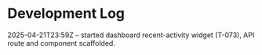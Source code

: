 # Development Log

2025-04-21T23:59Z – started dashboard recent-activity widget (T-073), API route and component scaffolded.